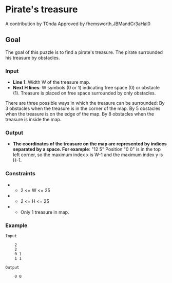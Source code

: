 # Pirate's treasure
A contribution by T0nda
 Approved by fhemsworth,JBMandCr3aHal0

## Goal
The goal of this puzzle is to find a pirate's treasure. The pirate surrounded his treasure by obstacles.

### Input
* **Line 1**: Width W of the treasure map.
* **Next H lines**: W symbols (0 or 1) indicating free space (0) or obstacle (1).
Treasure is placed on free space surrounded by only obstacles.

There are three possible ways in which the treasure can be surrounded:
By 3 obstacles when the treasure is in the corner of the map.
By 5 obstacles when the treasure is on the edge of the map.
By 8 obstacles when the treasure is inside the map.

### Output
* **The coordinates of the treasure on the map are represented by indices separated by a space. For example**: "12 5"
Position "0 0" is in the top left corner, so the maximum index x is W-1 and the maximum index y is H-1.

### Constraints
* * 2 <= W <= 25
* * 2 <= H <= 25
* * Only 1 treasure in map.

### Example

    Input

        2
        2
        0 1
        1 1

    Output

        0 0        